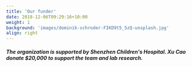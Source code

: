 ```yaml
---
title: 'Our funder'
date: 2018-12-06T09:29:16+10:00
weight: 1
background: 'images/dominik-schroder-FIKD9t5_5zQ-unsplash.jpg'
align: right
---
```


##### The organization is supported by Shenzhen Children's Hospital. Xu Cao donate $20,000 to support the team and lab research.